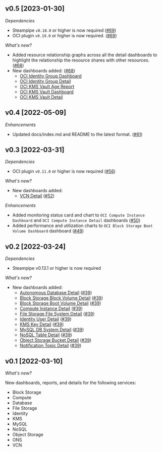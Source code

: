 ## v0.5 [2023-01-30]

_Dependencies_

- Steampipe `v0.18.0` or higher is now required ([#69](https://github.com/turbot/steampipe-mod-oci-insights/pull/69))
- OCI plugin `v0.19.0` or higher is now required. ([#69](https://github.com/turbot/steampipe-mod-oci-insights/pull/69))

_What's new?_

- Added resource relationship graphs across all the detail dashboards to highlight the relationship the resource shares with other resources. ([#68](https://github.com/turbot/steampipe-mod-oci-insights/pull/68))
- New dashboards added: ([#68](https://github.com/turbot/steampipe-mod-oci-insights/pull/68))
  - [OCI Identity Group Dashboard](https://hub.steampipe.io/mods/turbot/oci_insights/dashboards/dashboard.identity_group_dashboard)
  - [OCI Identity Group Detail](https://hub.steampipe.io/mods/turbot/oci_insights/dashboards/dashboard.identity_group_detail)
  - [OCI KMS Vault Age Report](https://hub.steampipe.io/mods/turbot/oci_insights/dashboards/dashboard.kms_vault_age_report)
  - [OCI KMS Vault Dashboard](https://hub.steampipe.io/mods/turbot/oci_insights/dashboards/dashboard.kms_vault_dashboard)
  - [OCI KMS Vault Detail](https://hub.steampipe.io/mods/turbot/oci_insights/dashboards/dashboard.kms_vault_detail)

## v0.4 [2022-05-09]

_Enhancements_

- Updated docs/index.md and README to the latest format. ([#61](https://github.com/turbot/steampipe-mod-oci-insights/pull/61))

## v0.3 [2022-03-31]

_Dependencies_

- OCI plugin `v0.11.0` or higher is now required ([#56](https://github.com/turbot/steampipe-mod-oci-insights/pull/56))

_What's new?_

- New dashboards added:
  - [VCN Detail](https://hub.steampipe.io/mods/turbot/oci_insights/dashboards/dashboard.oci_vcn_detail) ([#52](https://github.com/turbot/steampipe-mod-oci-insights/pull/52))

_Enhancements_

- Added monitoring status card and chart to `OCI Compute Instance Dashboard` and `OCI Compute Instance Detail` dashboards ([#50](https://github.com/turbot/steampipe-mod-oci-insights/pull/50))
- Added performance and utilization charts to `OCI Block Storage Boot Volume Dashboard` dashboard ([#49](https://github.com/turbot/steampipe-mod-oci-insights/pull/49))

## v0.2 [2022-03-24]

_Dependencies_

- Steampipe v0.13.1 or higher is now required

_What's new?_

- New dashboards added:
  - [Autonomous Database Detail](https://hub.steampipe.io/mods/turbot/oci_insights/dashboards/dashboard.oci_database_autonomous_database_detail) ([#39](https://github.com/turbot/steampipe-mod-oci-insights/pull/39))
  - [Block Storage Block Volume Detail](https://hub.steampipe.io/mods/turbot/oci_insights/dashboards/dashboard.oci_block_storage_block_volume_detail) ([#39](https://github.com/turbot/steampipe-mod-oci-insights/pull/39))
  - [Block Storage Boot Volume Detail](https://hub.steampipe.io/mods/turbot/oci_insights/dashboards/dashboard.oci_block_storage_boot_volume_detail) ([#39](https://github.com/turbot/steampipe-mod-oci-insights/pull/39))
  - [Compute Instance Detail](https://hub.steampipe.io/mods/turbot/oci_insights/dashboards/dashboard.oci_compute_instance_detail) ([#39](https://github.com/turbot/steampipe-mod-oci-insights/pull/39))
  - [File Storage File System Detail](https://hub.steampipe.io/mods/turbot/oci_insights/dashboards/dashboard.oci_filestorage_filesystem_detail) ([#39](https://github.com/turbot/steampipe-mod-oci-insights/pull/39))
  - [Identity User Detail](https://hub.steampipe.io/mods/turbot/oci_insights/dashboards/dashboard.oci_identity_user_detail) ([#39](https://github.com/turbot/steampipe-mod-oci-insights/pull/39))
  - [KMS Key Detail](https://hub.steampipe.io/mods/turbot/oci_insights/dashboards/dashboard.oci_kms_key_detail) ([#39](https://github.com/turbot/steampipe-mod-oci-insights/pull/39))
  - [MySQL DB System Detail](https://hub.steampipe.io/mods/turbot/oci_insights/dashboards/dashboard.oci_mysql_db_system_detail) ([#39](https://github.com/turbot/steampipe-mod-oci-insights/pull/39))
  - [NoSQL Table Detail](https://hub.steampipe.io/mods/turbot/oci_insights/dashboards/dashboard.oci_nosql_table_detail) ([#39](https://github.com/turbot/steampipe-mod-oci-insights/pull/39))
  - [Object Storage Bucket Detail](https://hub.steampipe.io/mods/turbot/oci_insights/dashboards/dashboard.oci_objectstorage_bucket_detail) ([#39](https://github.com/turbot/steampipe-mod-oci-insights/pull/39))
  - [Notification Topic Detail](https://hub.steampipe.io/mods/turbot/oci_insights/dashboards/dashboard.oci_ons_notification_topic_detail) ([#39](https://github.com/turbot/steampipe-mod-oci-insights/pull/39))

## v0.1 [2022-03-10]

_What's new?_

New dashboards, reports, and details for the following services:
- Block Storage
- Compute
- Database
- File Storage
- Identity
- KMS
- MySQL
- NoSQL
- Object Storage
- ONS
- VCN
